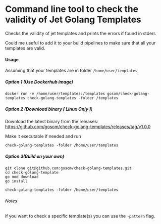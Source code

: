 Command line tool to check the validity of Jet Golang Templates
==================================================================

Checks the validity of jet templates and prints the errors if found in stderr.

Could me useful to add it to your build pipelines to make sure that all your templates are valid.

#### Usage

Assuming that your templates are in folder `/home/user/templates`

##### Option 1 (Use Dockerhub image)

```
docker run -v /home/user/templates:/templates gosom/check-golang-templates check-golang-templates -folder /templates
```

##### Option 2 (Download binary [ Linux Only ])

Download the latest binary from the releases: https://github.com/gosom/check-golang-templates/releases/tag/v1.0.0

Make it executable if needed and run

`check-golang-templates -folder /home/user/templates`

##### Option 3(Build on your own)

```
git clone git@github.com:gosom/check-golang-templates.git
cd check-golang-template
go mod download
go install
```

`check-golang-templates -folder /home/user/templates`

###### Notes

if you want to check a specific template(s) you can use the `-pattern` flag.


